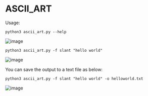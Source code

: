 # ASCII_ART

Usage:
```
python3 ascii_art.py --help
```


![image](https://github.com/c1ph3rm4st3r/ASCII_ART/assets/66146701/66c85d49-2fd9-468b-9742-0e6ffc32de27)

```
python3 ascii_art.py -f slant "hello world" 
```

![image](https://github.com/c1ph3rm4st3r/ASCII_ART/assets/66146701/3ff9e06e-304e-49ed-a8b8-b7ca5abc7322)

You can save the output to a text file as below:

```
python3 ascii_art.py -f slant "hello world" -o helloworld.txt
```


![image](https://github.com/c1ph3rm4st3r/ASCII_ART/assets/66146701/c674b287-0153-45b2-97d4-f63fde93af6c)
